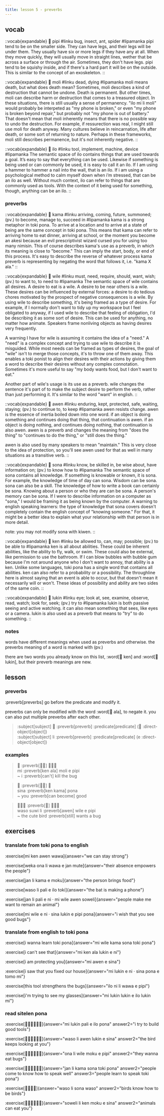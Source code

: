 ```yaml
---
title: lesson 5 - preverbs
---
```


## vocab
::vocab{expandable}
󱥑 pipi
#linku
bug, insect, ant, spider
#lipamanka
pipi tend to be on the smaller side. They can have legs, and their legs will be under them. They usually have six or more legs if they have any at all. When they move quickly, they will usually move in straight lines, wether that be across a surface or through the air. Sometimes, they don't have legs. pipi tend to be squishy inside, and if there's a hard part it will be on the outside. This is similar to the concept of an exoskeleton.
::

::vocab{expandable}
󱤷 moli
#linku
dead, dying
#lipamanka
moli means death, but what does death mean? Sometimes, moli describes a kind of destruction that cannot be undone. Death is permanent. But other times, moli can describe harm or destruction that comes to a treasured object. In these situations, there is still usually a sense of permanency. "ilo mi li moli" would probably be interpeted as "my phone is broken," or even "my phone is broken beyond repair," but probably not "my phone is out of battery." That doesn't mean that moli inherently means that there is no possible way to undo the destruction. For example, if ressurection was real, I might still use moli for death anyway. Many cultures believe in reincarnation, life after death, or some sort of returning to nature. Perhaps in these frameworks, moli still describes permanence, but it's not inherently negative.
::

::vocab{expandable}
󱤎 ilo
#linku
tool, implement, machine, device
#lipamanka
The semantic space of ilo contains things that are used towards a goal. It’s easy to say that everything can be used. Likewise if something is being used or can commonly be used, it is easy to call it an ilo. If I am using a hammer to hammer a nail into the wall, that is an ilo. If i am using a psychological method to calm myself down when i’m stressed, that can be an ilo as well. Without much context, ilo can refer to things that are commonly used as tools. With the context of it being used for something, though, anything can be an ilo.
::

### preverbs
::vocab{expandable}
󱤖 kama
#linku
arriving, coming, future, summoned; (pv.) to become, manage to, succeed in
#lipamanka
kama is a strong metaphor in toki pona. To arrive at a location and to arrive at a state of being are the same concept in toki pona. This means that kama can refer to arriving home to eat dinner, arriving at school, or the moment you become an akesi because an evil prescriptivist wizard cursed you for using too many nimisin. This of course describes kama's use as a preverb, in which its meaning is close to "become." This can imply the start, body, or end of this process. It's easy to describe the reverse of whatever process kama preverb is representing by negating the word that follows it, i.e. "kama X ala."
::

::vocab{expandable}
󱥷 wile
#linku
must, need, require, should, want, wish; (pv.) to want to, to need to
#lipamanka
The semantic space of wile contains all desires. A desire to eat is a wile. A desire to be near others is a wile. These desires can be influenced by external forces: a desire to do tedious chores motivated by the prospect of negative consequences is a wile. By using wile to describe something, it's being framed as a type of desire. For example, if I normally don't want to tidy up my workspace but I feel obligated to anyway, if I used wile to describe that feeling of obligation, I'd be describing it as some sort of desire. This can be used for anything, no matter how animate. Speakers frame nonliving objects as having desires very frequently.

A warning I have for wile is assuming it contains the idea of a "need." A "need" is a complex concept and trying to use wile to describe it is misguided. While most needs can be framed as types of desires, the goal of "wile" isn't to merge those concepts, it's to throw one of them away. This enables a toki ponist to align their desires with their actions by giving them a word to describe their desires without any complex connotation. Sometimes it's more useful to say "my body wants food, but I don't want to eat."

Another part of wile's usage is its use as a preverb. wile changes the sentence it's part of to make the subject desire to perform the verb, rather than just performing it. It's similar to the word "want" in english.
::

::vocab{expandable}
󱤈 awen
#linku
enduring, kept, protected, safe, waiting, staying; (pv.) to continue to, to keep
#lipamanka
awen resists change. awen is the essence of inertia boiled down into one word. if an object is doing something and continues doing that thing, that continuation is awen. if an object is doing nothing, and continues doing nothing, that continuation is also awen. awen is a preverb and changes the meaning from "does the thing" to "continues to do the thing," or "still does the thing."

awen is also used by many speakers to mean "maintain." This is very close to the idea of protection, so you'll see awen used for that as well in many situations as a transitive verb.
::

::vocab{expandable}
󱥡 sona
#linku
know, be skilled in, be wise about, have information on; (pv.) to know how to
#lipamanka
The semantic space of sona contains all knowledge. If something is knowable or known, it is sona. For example, the knowledge of time of day can sona. Wisdom can be sona. sona can also be a skill. The knowledge of how to write a book can certainly be sona. Knowing about a person or who they are can be sona. A person's memory can be sona. If I were to describe information on a computer as "sona," I would be framing it as being known by the computer. A warning to english speaking learners: the type of knowledge that sona covers doesn't completely contain the english concept of "knowing someone." For that, it might be a better idea to explain what your relationship with that person is in more detail.

note: you may not modify sona with kiwen.
::

::vocab{expandable}
󱤘 ken
#linku
be allowed to, can, may; possible; (pv.) to be able to
#lipamanka
ken is all about abilities. These could be inherent abilities, like the ability to fly, walk, or swim. These could also be external, like permission to use the bathroom. If I can blow bubbles with bubble gum because I'm not around anyone who I don't want to annoy, that ability is a ken. Unlike some languages, toki pona has a single word that contains all abilities. ken can also refer to a probability or a possibility. The throughline here is almost saying that an event is able to occur, but that doesn't mean it necessarily will or won't. These ideas of possibility and ability are two sides of the same coin.
::

::vocab{expandable}
󱤮 lukin
#linku
eye; look at, see, examine, observe, read, watch; look for, seek; (pv.) try to
#lipamanka
lukin is both passive seeing and active watching. it can also mean something that sees, like eyes or a camera. lukin is also used as a preverb that means to "try" to do something.
::

### notes
words have different meanings when used as preverbs and otherwise. the preverbs meaning of a word is marked with (pv.)

there are two words you already know on this list, :word[󱤘 ken] and :word[󱤮 lukin], but their preverb meanings are new.

## lesson
### preverbs
:preverb[preverbs] go before the predicate and modify it.

preverbs can only be modified with the word :word[󱤂 ala], to negate it. you can also put multiple preverbs after each other.

> :subject[subject] 󱤧 :preverb[preverb] :predicate[predicate] (󱤉 :direct-object[object]) \
> :subject[subject] li :preverb[preverb] :predicate[predicate] (e :direct-object[object])

### examples

> 󱤴 :preverb[󱤘󱤂] 󱤷󱤉󱥑 \
> mi :preverb[ken ala] moli e pipi \
> ~ i :preverb[can't] kill the bug

> 󱥞 :preverb[󱤘󱤖] 󱥔 \
> sina :preverb[ken kama] pona \
> ~ you :preverb[can become] good

> 󱥴󱥦󱤧 :preverb[󱤈] 󱥷󱤉󱥑 \
> waso suwi li :preverb[awen] wile e pipi \
> ~ the cute bird :preverb[still] wants a bug

## exercises
### translate from toki pona to english
:exercise[mi ken awen wawa]{answer="we can stay strong"}

:exercise[weka ona li wawa e jan mute]{answer="their absence empowers the people"}

:exercise[jan li kama e moku]{answer="the person brings food"}

:exercise[waso li pali e ilo toki]{answer="the bat is making a phone"}

:exercise[jan li pali e ni · mi wile awen soweli]{answer="people make me want to remain an animal"}

:exercise[mi wile e ni · sina lukin e pipi pona]{answer="i wish that you see good bugs"}

### translate from english to toki pona
:exercise[i wanna learn toki pona]{answer="mi wile kama sona toki pona"}

:exercise[i can't see that]{answer="mi ken ala lukin e ni"}

:exercise[i am protecting you]{answer="mi awen e sina"}

:exercise[i saw that you fixed our house]{answer="mi lukin e ni · sina pona e tomo mi"}

:exercise[this tool strengthens the bugs]{answer="ilo ni li wawa e pipi"}

:exercise[i'm trying to see my glasses]{answer="mi lukin lukin e ilo lukin mi"}

### read sitelen pona
:exercise[󱤴󱤮󱥉󱤉󱤎󱥔]{answer="mi lukin pali e ilo pona" answer2="i try to build good tools"}

:exercise[󱥴󱤧󱤈󱤮󱤉󱥞]{answer="waso li awen lukin e sina" answer2="the bird keeps looking at you"}

:exercise[󱥆󱤧󱥷󱤶󱤉󱥑]{answer="ona li wile moku e pipi" answer2="they wanna eat bugs"}

:exercise[󱤑󱤧󱤖󱥡󱥬󱥔]{answer="jan li kama sona toki pona" answer2="people come to know how to speak well" answer3="people learn to speak toki pona"}

:exercise[󱥴󱤧󱥡󱥴]{answer="waso li sona waso" answer2="birds know how to be birds"}

:exercise[󱥢󱤧󱤘󱤶󱤉󱥞]{answer="soweli li ken moku e sina" answer2="animals can eat you"}